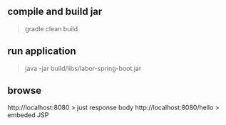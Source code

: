 ## compile and build jar
> gradle clean build

## run application
> java -jar build/libs/labor-spring-boot.jar 

## browse
http://localhost:8080 > just response body
http://localhost:8080/hello > embeded JSP
